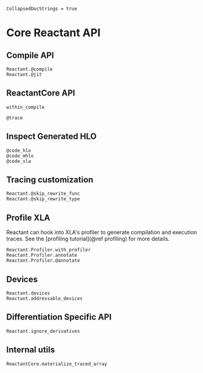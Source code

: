 ```@meta
CollapsedDocStrings = true
```

# Core Reactant API

## Compile API

```@docs
Reactant.@compile
Reactant.@jit
```

## ReactantCore API

```@docs
within_compile
```

```@docs
@trace
```

## Inspect Generated HLO

```@docs
@code_hlo
@code_mhlo
@code_xla
```

## Tracing customization

```@docs
Reactant.@skip_rewrite_func
Reactant.@skip_rewrite_type
```

## Profile XLA

Reactant can hook into XLA's profiler to generate compilation and execution traces.
See the [profiling tutorial](@ref profiling) for more details.

```@docs
Reactant.Profiler.with_profiler
Reactant.Profiler.annotate
Reactant.Profiler.@annotate
```

## Devices

```@docs
Reactant.devices
Reactant.addressable_devices
```

## Differentiation Specific API

```@docs
Reactant.ignore_derivatives
```

## Internal utils

```@docs
ReactantCore.materialize_traced_array
```
